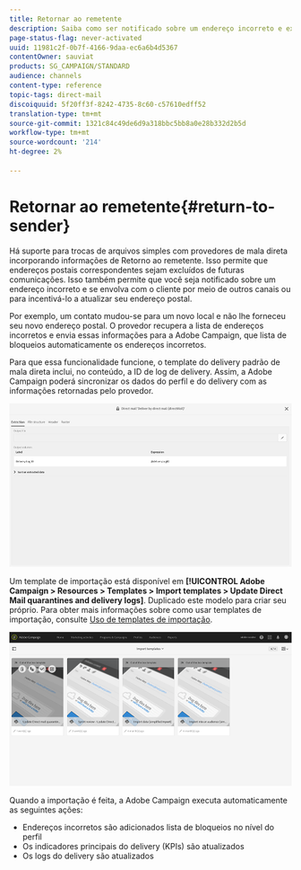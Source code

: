 ```yaml
---
title: Retornar ao remetente
description: Saiba como ser notificado sobre um endereço incorreto e excluí-lo de comunicações futuras.
page-status-flag: never-activated
uuid: 11981c2f-0b7f-4166-9daa-ec6a6b4d5367
contentOwner: sauviat
products: SG_CAMPAIGN/STANDARD
audience: channels
content-type: reference
topic-tags: direct-mail
discoiquuid: 5f20ff3f-8242-4735-8c60-c57610edff52
translation-type: tm+mt
source-git-commit: 1321c84c49de6d9a318bbc5bb8a0e28b332d2b5d
workflow-type: tm+mt
source-wordcount: '214'
ht-degree: 2%

---
```



# Retornar ao remetente{#return-to-sender}

Há suporte para trocas de arquivos simples com provedores de mala direta incorporando informações de Retorno ao remetente. Isso permite que endereços postais correspondentes sejam excluídos de futuras comunicações. Isso também permite que você seja notificado sobre um endereço incorreto e se envolva com o cliente por meio de outros canais ou para incentivá-lo a atualizar seu endereço postal.

Por exemplo, um contato mudou-se para um novo local e não lhe forneceu seu novo endereço postal. O provedor recupera a lista de endereços incorretos e envia essas informações para a Adobe Campaign, que lista de bloqueios automaticamente os endereços incorretos.

Para que essa funcionalidade funcione, o template do delivery padrão de mala direta inclui, no conteúdo, a ID de log de delivery. Assim, a Adobe Campaign poderá sincronizar os dados do perfil e do delivery com as informações retornadas pelo provedor.

![](assets/direct_mail_return_sender_1.png)

Um template de importação está disponível em **[!UICONTROL Adobe Campaign > Resources > Templates > Import templates > Update Direct Mail quarantines and delivery logs]**. Duplicado este modelo para criar seu próprio. Para obter mais informações sobre como usar templates de importação, consulte [Uso de templates de importação](../../automating/using/importing-data-with-import-templates.md#setting-up-import-templates).

![](assets/direct_mail_return_sender_2.png)

Quando a importação é feita, a Adobe Campaign executa automaticamente as seguintes ações:

* Endereços incorretos são adicionados lista de bloqueios no nível do perfil
* Os indicadores principais do delivery (KPIs) são atualizados
* Os logs do delivery são atualizados
